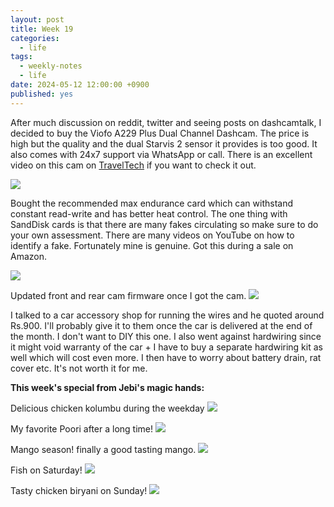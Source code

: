 ```yaml
---
layout: post
title: Week 19
categories:
  - life
tags:
  - weekly-notes
  - life
date: 2024-05-12 12:00:00 +0900
published: yes
---
```

After much discussion on reddit, twitter and seeing posts on dashcamtalk, I decided to buy the Viofo A229 Plus Dual Channel Dashcam. The price is high but the quality and the dual Starvis 2 sensor it provides is too good. It also comes with 24x7 support via WhatsApp or call. There is an excellent video on this cam on [TravelTech](https://www.youtube.com/watch?v=Iol0SXYYWP8) if you want to check it out.

![](https://i.imgur.com/90jilkG.jpg)

Bought the recommended max endurance card which can withstand constant read-write and has better heat control. The one thing with SandDisk cards is that there are many fakes circulating so make sure to do your own assessment. There are many videos on YouTube on how to identify a fake. Fortunately mine is genuine. Got this during a sale on Amazon.

![](https://i.imgur.com/seEFYOH.jpg)

Updated front and rear cam firmware once I got the cam.
![](https://i.imgur.com/qvfVf7i.jpg)

I talked to a car accessory shop for running the wires and he quoted around Rs.900. I'll probably give it to them once the car is delivered at the end of the month. I don't want to DIY this one. I also went against hardwiring since it might void warranty of the car + I have to buy a separate hardwiring kit as well which will cost even more. I then have to worry about battery drain, rat cover etc. It's not worth it for me.

**This week's special from Jebi's magic hands:**

Delicious chicken kolumbu during the weekday
![](https://i.imgur.com/fQJNGTb.jpg)

My favorite Poori after a long time! 
![](https://i.imgur.com/lO1YQze.jpg)

Mango season! finally a good tasting mango. 
![](https://i.imgur.com/EaLr4sX.jpg)

Fish on Saturday!
![](https://i.imgur.com/JBDVwWx.jpg)

Tasty chicken biryani on Sunday! 
![](https://i.imgur.com/Uz1UXxg.jpg)

